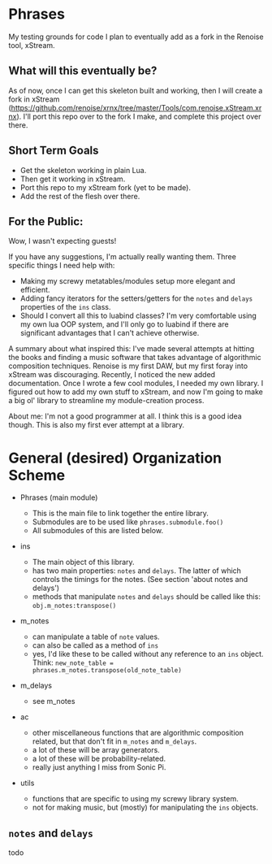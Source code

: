 # Phrases
My testing grounds for code I plan to eventually add as a fork in the Renoise tool, xStream.


## What will this eventually be?
As of now, once I can get this skeleton built and working, then I will create a fork in xStream 
(https://github.com/renoise/xrnx/tree/master/Tools/com.renoise.xStream.xrnx). 
I'll port this repo over to the fork I make, and complete this project over there.


## Short Term Goals
 - Get the skeleton working in plain Lua.
 - Then get it working in xStream.
 - Port this repo to my xStream fork (yet to be made).
 - Add the rest of the flesh over there. 


## For the Public:
Wow, I wasn't expecting guests! 

If you have any suggestions, I'm actually really wanting them. Three specific things I need help with: 
 - Making my screwy metatables/modules setup more elegant and efficient.
 - Adding fancy iterators for the setters/getters for the `notes` and `delays` properties of the `ins` class.
 - Should I convert all this to luabind classes? I'm very comfortable using my own lua OOP system, and I'll only go to luabind if there are significant advantages that I can't achieve otherwise.

A summary about what inspired this: 
I've made several attempts at hitting the books and finding a music software that takes advantage of algorithmic composition techniques. Renoise is my first DAW, but my first foray into xStream was discouraging. Recently, I noticed the new added documentation. Once I wrote a few cool modules, I needed my own library. I figured out how to add my own stuff to xStream, and now I'm going to make a big ol' library to streamline my module-creation process.

About me:
I'm not a good programmer at all. I think this is a good idea though. This is also my first ever attempt at a library. 



# General (desired) Organization Scheme
- Phrases (main module)
    - This is the main file to link together the entire library.
    - Submodules are to be used like `phrases.submodule.foo()`
    - All submodules of this are listed below.
    
- ins
    * The main object of this library.
    * has two main properties: `notes` and `delays`. The latter of which controls the timings for the notes. (See section 'about notes and delays')
    * methods that manipulate `notes` and `delays` should be called like this: `obj.m_notes:transpose()`
- m_notes
    * can manipulate a table of `note` values.
    * can also be called as a method of `ins`
    * yes, I'd like these to be called without any reference to an `ins` object. 
      Think: `new_note_table = phrases.m_notes.transpose(old_note_table)`
- m_delays
    * see m_notes
- ac
    * other miscellaneous functions that are algorithmic composition related, but that don't fit in `m_notes` and `m_delays`.
    * a lot of these will be array generators. 
    * a lot of these will be probability-related.
    * really just anything I miss from Sonic Pi. 
- utils
    * functions that are specific to using my screwy library system.
    * not for making music, but (mostly) for manipulating the `ins` objects.
    

## `notes` and `delays`
todo
